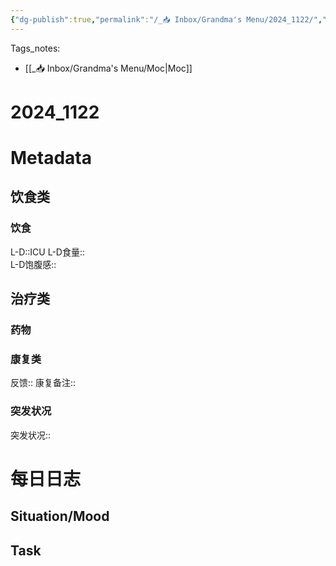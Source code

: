 ```yaml
---
{"dg-publish":true,"permalink":"/_📥 Inbox/Grandma's Menu/2024_1122/","tags":["🏥"]}
---
```


 Tags_notes:
 - [[_📥 Inbox/Grandma's Menu/Moc\|Moc]]
# 2024_1122
# Metadata
## 饮食类
### 饮食
L-D::ICU
L-D食量::  
L-D饱腹感::
## 治疗类
### 药物

### 康复类
反馈:: 
康复备注::
### 突发状况
突发状况::
# 每日日志
## Situation/Mood



## Task
